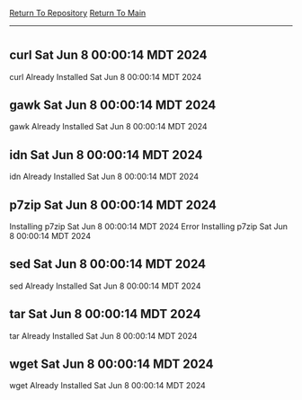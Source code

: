 [Return To Repository](https://github.com/DigitalWarrior/piholeparser/)
[Return To Main](https://github.com/DigitalWarrior/piholeparser/blob/master/RecentRunLogs/Mainlog.md)
____________________________________
# 
## curl Sat Jun  8 00:00:14 MDT 2024
curl Already Installed Sat Jun  8 00:00:14 MDT 2024
## gawk Sat Jun  8 00:00:14 MDT 2024
gawk Already Installed Sat Jun  8 00:00:14 MDT 2024
## idn Sat Jun  8 00:00:14 MDT 2024
idn Already Installed Sat Jun  8 00:00:14 MDT 2024
## p7zip Sat Jun  8 00:00:14 MDT 2024
Installing p7zip Sat Jun  8 00:00:14 MDT 2024
Error Installing p7zip Sat Jun  8 00:00:14 MDT 2024
## sed Sat Jun  8 00:00:14 MDT 2024
sed Already Installed Sat Jun  8 00:00:14 MDT 2024
## tar Sat Jun  8 00:00:14 MDT 2024
tar Already Installed Sat Jun  8 00:00:14 MDT 2024
## wget Sat Jun  8 00:00:14 MDT 2024
wget Already Installed Sat Jun  8 00:00:14 MDT 2024
